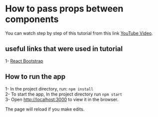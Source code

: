 # How to pass props between components

You can watch step by step of this tutorial from this link [YouTube Video](https://youtu.be/8MGwk11YcRU).

## useful links that were used in tutorial
1- [React Bootstrap](https://react-bootstrap.netlify.app/forms/form-control/)

## How to run the app
1- In the project directory, run: `npm install`\
2- To start the app, In the project directory run `npm start`\
3- Open [http://localhost:3000](http://localhost:3000) to view it in the browser.

The page will reload if you make edits.

